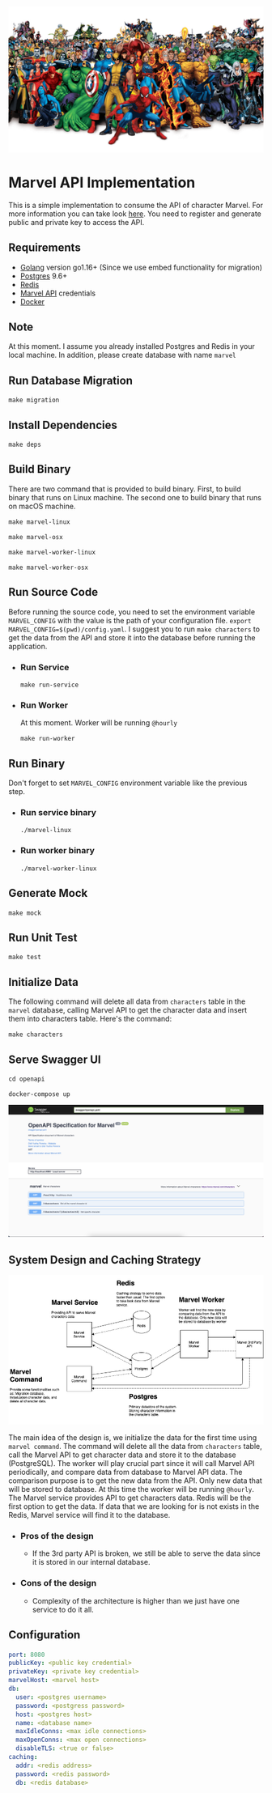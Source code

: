 ![](marvel.png?raw=true)

# Marvel API Implementation
This is a simple implementation to consume the API of character Marvel. 
For more information you can take look [here](https://developer.marvel.com/). 
You need to register and generate public and private key to access the API.

## Requirements
* [Golang](https://golang.org/dl/) version go1.16+ (Since we use embed functionality for migration)
* [Postgres](https://www.postgresql.org/download/) 9.6+
* [Redis](https://redis.io/)
* [Marvel API](https://developer.marvel.com/) credentials
* [Docker](https://www.docker.com/)

## Note
At this moment. I assume you already installed Postgres and Redis in your local machine. In addition, please 
create database with name `marvel`

## Run Database Migration
```shell
make migration
```

## Install Dependencies
```shell
make deps
```

## Build Binary
There are two command that is provided to build binary. First, to build binary that runs on Linux machine. The second
one to build binary that runs on macOS machine.

```shell
make marvel-linux
```
```shell
make marvel-osx
```

```shell
make marvel-worker-linux
```
```shell
make marvel-worker-osx
```

## Run Source Code
Before running the source code, you need to set the environment variable `MARVEL_CONFIG` with the value is the path 
of your configuration file. `export MARVEL_CONFIG=$(pwd)/config.yaml`. I suggest you to run `make characters` to get the data
from the API and store it into the database before running the application.

* ### Run Service
    ```shell
    make run-service
    ```

* ### Run Worker
    At this moment. Worker will be running `@hourly`
    ```shell
    make run-worker
    ```

## Run Binary
Don't forget to set `MARVEL_CONFIG` environment variable like the previous step.

* ### Run service binary
    ```shell
    ./marvel-linux
    ```

* ### Run worker binary
    ```shell
    ./marvel-worker-linux
    ```

## Generate Mock
```shell
make mock
```

## Run Unit Test
```shell
make test
```


## Initialize Data
The following command will delete all data from `characters` table in the `marvel` database, calling Marvel API 
to get the character data and insert them into characters table. Here's the command:
```shell
make characters
```

## Serve Swagger UI
```shell
cd openapi 
```
```shell
docker-compose up 
```

![](swagger.png?raw=true)

## System Design and Caching Strategy
![](system-design.png?raw=true)

The main idea of the design is, we initialize the data for the first time using `marvel command`. The command
will delete all the data from `characters` table, call the Marvel API to get character data and store it to
the database (PostgreSQL). The worker will play crucial part since it will call Marvel API periodically, and compare
data from database to Marvel API data. The comparison purpose is to get the new data from the API. Only new data that
will be stored to database. At this time the worker will be running `@hourly`. The Marvel service provides API to get 
characters data. Redis will be the first option to get the data. If data that we are looking for is not exists
in the Redis, Marvel service will find it to the database. 

* ### Pros of the design
    * If the 3rd party API is broken, we still be able to serve the data since it is stored in our internal database.
* ### Cons of the design
  * Complexity of the architecture is higher than we just have one service to do it all.

## Configuration
```yaml
port: 8080
publicKey: <public key credential>
privateKey: <private key credential>
marvelHost: <marvel host>
db:
  user: <postgres username>
  password: <postgress password>
  host: <postgres host>
  name: <database name>
  maxIdleConns: <max idle connections>
  maxOpenConns: <max open connections>
  disableTLS: <true or false>
caching:
  addr: <redis address>
  password: <redis password>
  db: <redis database>
```